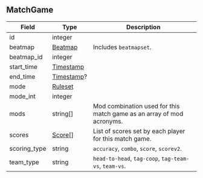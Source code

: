 ## MatchGame

Field        | Type                     | Description
------------ | ------------------------ | -----------
id           | integer                  | |
beatmap      | [Beatmap](#beatmap)      | Includes `beatmapset`.
beatmap_id   | integer                  | |
start_time   | [Timestamp](#timestamp)  | |
end_time     | [Timestamp](#timestamp)? | |
mode         | [Ruleset](#ruleset)      | |
mode_int     | integer                  | |
mods         | string[]                 | Mod combination used for this match game as an array of mod acronyms.
scores       | [Score](#score)[]        | List of scores set by each player for this match game.
scoring_type | string                   | `accuracy`, `combo`, `score`, `scorev2`.
team_type    | string                   | `head-to-head`, `tag-coop`, `tag-team-vs`, `team-vs`.
